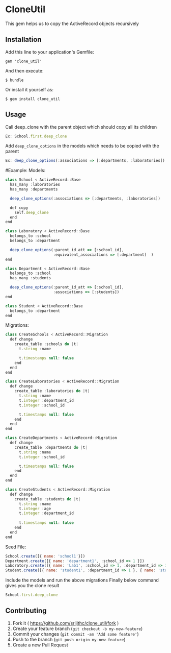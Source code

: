 # CloneUtil

This gem helps us to copy the ActiveRecord objects recursively

## Installation

Add this line to your application's Gemfile:

    gem 'clone_util'

And then execute:

    $ bundle

Or install it yourself as:

    $ gem install clone_util

## Usage

Call deep_clone with the parent object which should copy all its children
```javascript
Ex: School.first.deep_clone
```

Add `deep_clone_options` in the models which needs to be copied with the parent
```javascript
Ex: deep_clone_options(:associations => [:departments, :laboratories])
```

#Example:
Models:

```javascript
class School < ActiveRecord::Base
  has_many :laboratories
  has_many :departments

  deep_clone_options(:associations => [:departments, :laboratories])

  def copy
    self.deep_clone
  end
end

class Laboratory < ActiveRecord::Base
  belongs_to :school
  belongs_to :department

  deep_clone_options(:parent_id_att => [:school_id],
                     :equivalent_associations => [:department]  )
end

class Department < ActiveRecord::Base
  belongs_to :school
  has_many :students

  deep_clone_options(:parent_id_att => [:school_id],
                     :associations => [:students])
end

class Student < ActiveRecord::Base
  belongs_to :department
end
```

Migrations:
```javascript
class CreateSchools < ActiveRecord::Migration
  def change
    create_table :schools do |t|
      t.string :name

      t.timestamps null: false
    end
  end
end

class CreateLaboratories < ActiveRecord::Migration
  def change
    create_table :laboratories do |t|
      t.string :name
      t.integer :department_id
      t.integer :school_id

      t.timestamps null: false
    end
  end
end

class CreateDepartments < ActiveRecord::Migration
  def change
    create_table :departments do |t|
      t.string :name
      t.integer :school_id

      t.timestamps null: false
    end
  end
end

class CreateStudents < ActiveRecord::Migration
  def change
    create_table :students do |t|
      t.string :name
      t.integer :age
      t.integer :department_id
      
      t.timestamps null: false
    end
  end
end
```

Seed File:
```javascript
School.create([{ name: 'school1'}])
Department.create([{ name: 'department1', :school_id => 1 }])
Laboratory.create([{ name: 'Lab1', :school_id => 1, :department_id => 1 }, { name: 'Lab2', :school_id => 1, :department_id => 1 }])
Student.create([{ name: 'student1', :department_id => 1 }, { name: 'student2', :department_id => 1 }])
```

Include the models and run the above migrations
Finally below command gives you the clone result

```javascript
School.first.deep_clone
```

## Contributing

1. Fork it ( https://github.com/srijithc/clone_util/fork )
2. Create your feature branch (`git checkout -b my-new-feature`)
3. Commit your changes (`git commit -am 'Add some feature'`)
4. Push to the branch (`git push origin my-new-feature`)
5. Create a new Pull Request
